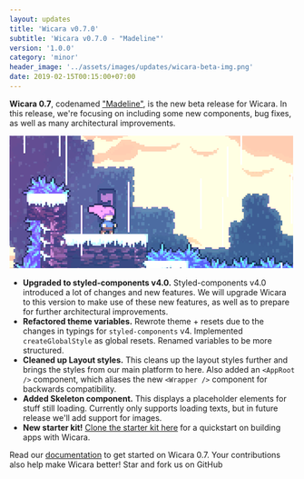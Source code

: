 ```yaml
---
layout: updates
title: 'Wicara v0.7.0'
subtitle: 'Wicara v0.7.0 - "Madeline"'
version: '1.0.0'
category: 'minor'
header_image: '../assets/images/updates/wicara-beta-img.png'
date: 2019-02-15T00:15:00+07:00
---
```


**Wicara 0.7**, codenamed ["Madeline"](https://celestegame.wikia.com/wiki/Madeline), is the new beta release for Wicara. In this release, we're focusing on including some new components, bug fixes, as well as many architectural improvements.

![Madeline](../assets/images/updates/wicara-0.7-madeline.gif)

- **Upgraded to styled-components v4.0.** Styled-components v4.0 introduced a lot of changes and new features. We will upgrade Wicara to this version to make use of these new features, as well as to prepare for further architectural improvements.
- **Refactored theme variables.** Rewrote theme + resets due to the changes in typings for `styled-components` v4. Implemented `createGlobalStyle` as global resets. Renamed variables to be more structured.
- **Cleaned up Layout styles.** This cleans up the layout styles further and brings the styles from our main platform to here. Also added an `<AppRoot />` component, which aliases the new `<Wrapper />` component for backwards compatibility.
- **Added Skeleton component.** This displays a placeholder elements for stuff still loading. Currently only supports loading texts, but in future release we'll add support for images.
- **New starter kit!** [Clone the starter kit here](https://github.com/kata-ai/wicara-starter) for a quickstart on building apps with Wicara.

Read our [documentation](https://wicara-storybook.netlify.com) to get started on Wicara 0.7. Your contributions also help make Wicara better! Star and fork us on GitHub
